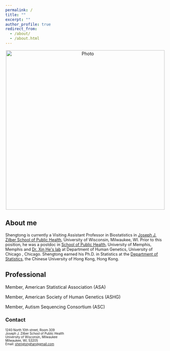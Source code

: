 ```yaml
---
permalink: /
title: ""
excerpt: ""
author_profile: true
redirect_from: 
  - /about/
  - /about.html
---
```


<p align="center">
  <img src="https://han16.github.io/shengtonghan.github.io/images/uwm_zilber_logo.jpg?raw=true" alt="Photo" style="width: 500px;"/> 
</p>


##  About me 

<span style="font-size:0.9em;">  Shengtong is currently a Visiting Assistant Professor in Biostatistics in [Joseph J. Zilber School of Public Health](https://uwm.edu/publichealth/), University of Wisconsin, Milwaukee, WI. Prior to this position, he was a postdoc in [School of Public Health](https://www.memphis.edu/sph/), University of Memphis, Memphis and [Dr. Xin He's lab](http://xinhelab.org) at Department of Human Genetics, University of Chicago , Chicago. Shengtong earned his Ph.D. in Statistics at the [Department of Statistics](https://www.sta.cuhk.edu.hk/default.aspx), the Chinese University of Hong Kong, Hong Kong.</span>

## Professional

Member, American Statistical Association (ASA)

Member, American Society of Human Genetics (ASHG) 

Member, Autism Sequencing Consortium (ASC)



### Contact

<span style="font-size:0.7em;"> 1240 North 10th street, Room 309<br> 
Joseph J. Zilber School of Public Health<br>
University of Wisconsin, Milwaukee<br>
Milwaukee, WI, 53205<br>
Email: shengtonghan@gmail.com</span>
